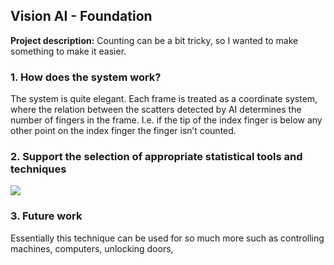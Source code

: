 ## Vision AI - Foundation

**Project description:** Counting can be a bit tricky, so I wanted to make something to make it easier.


### 1. How does the system work?

The system is quite elegant. Each frame is treated as a coordinate system, where the relation between the scatters detected by AI determines the number of fingers in the frame. I.e. if the tip of the index finger is below any other point on the index finger the finger isn’t counted.

### 2. Support the selection of appropriate statistical tools and techniques

<img src="images/dummy_thumbnail.jpg?raw=true"/>

### 3. Future work
Essentially this technique can be used for so much more such as controlling machines, computers, unlocking doors, 

